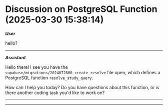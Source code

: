 <!-- Generated by SpecStory -->

# Discussion on PostgreSQL Function (2025-03-30 15:38:14)

_**User**_

hello?

---

_**Assistant**_

Hello there! I see you have the `supabase/migrations/2024072800_create_resolve` file open, which defines a PostgreSQL function `resolve_study_query`.

How can I help you today? Do you have questions about this function, or is there another coding task you'd like to work on?

---



---

